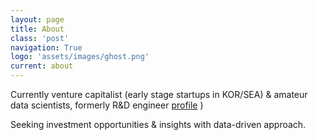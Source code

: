 ```yaml
---
layout: page
title: About
class: 'post'
navigation: True
logo: 'assets/images/ghost.png'
current: about
---
```



Currently venture capitalist (early stage startups in KOR/SEA) & amateur data scientists, formerly R&D engineer  [profile](https://www.linkedin.com/in/joshjung) )  

Seeking investment opportunities & insights with data-driven approach.

